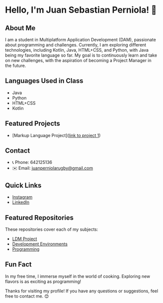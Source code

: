 # Hello, I'm Juan Sebastian Perniola! 👋

## About Me
I am a student in Multiplatform Application Development (DAM), passionate about programming and challenges. Currently, I am exploring different technologies, including Kotlin, Java, HTML+CSS, and Python, with Java being my favorite language so far. My goal is to continuously learn and take on new challenges, with the aspiration of becoming a Project Manager in the future.

## Languages Used in Class
- Java
- Python
- HTML+CSS
- Kotlin

## Featured Projects
- [Markup Language Project]([link to project 1](https://github.com/JSebastian123/LDM/tree/main/Act20))

## Contact
- 📞 Phone: 642125136
- ✉️ Email: juanperniolarugby@gmail.com

## Quick Links
- [Instagram](https://www.instagram.com/juan_perniola)
- [LinkedIn](https://www.linkedin.com/in/juan-sebastian-perniola-55619a156/)

## Featured Repositories
These repositories cover each of my subjects:
- [LDM Project](https://github.com/JSebastian123/LDM.git)
- [Development Environments](https://github.com/JSebastian123/EntornosDeDesarrollo.git)
- [Programming](https://github.com/JSebastian123/programacion.git)

## Fun Fact
In my free time, I immerse myself in the world of cooking. Exploring new flavors is as exciting as programming!

Thanks for visiting my profile! If you have any questions or suggestions, feel free to contact me. 😊

